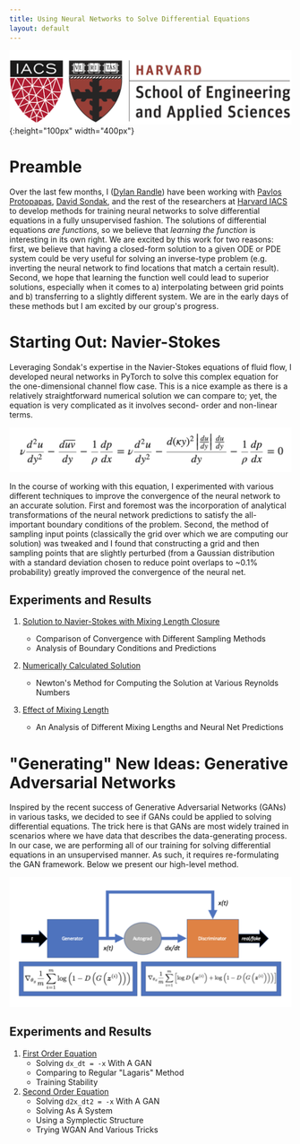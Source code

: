 ```yaml
---
title: Using Neural Networks to Solve Differential Equations
layout: default
---
```


![harvard](pics/SEAS_IACS.png){:height="100px" width="400px"}

# Preamble

Over the last few months, I ([Dylan Randle](https://dylanrandle.github.io/)) have been working with [Pavlos Protopapas](https://iacs.seas.harvard.edu/people/pavlos-protopapas),
[David Sondak](https://www.seas.harvard.edu/directory/dsondak), and the rest of the researchers at [Harvard IACS](https://iacs.seas.harvard.edu/home) to develop methods for
training neural networks to solve differential equations in a fully unsupervised fashion.
The solutions of differential equations *are functions*, so we believe that *learning the function* is
interesting in its own right. We are excited by this work for two reasons: first, we believe that having
a closed-form solution to a given ODE or PDE system could be very useful for solving an inverse-type problem
(e.g. inverting the neural network to find locations that match a certain result). Second, we hope that learning the
function well could lead to superior solutions, especially when it comes to a) interpolating between grid points and
b) transferring to a slightly different system. We are in the early days of these methods but I am excited by our
group's progress.

# Starting Out: Navier-Stokes

Leveraging Sondak's expertise in the Navier-Stokes equations of fluid flow, I developed
neural networks in PyTorch to solve this complex equation for the one-dimensional channel
flow case. This is a nice example as there is a relatively straightforward numerical
solution we can compare to; yet, the equation is very complicated as it involves second-
order and non-linear terms.

![mixing_length_equation](pics/mixing_length_equation.png)

In the course of working with this equation, I experimented with various different techniques
to improve the convergence of the neural network to an accurate solution. First and foremost
was the incorporation of analytical transformations of the neural network predictions to satisfy
the all-important boundary conditions of the problem. Second, the method of sampling input points
(classically the grid over which we are computing our solution) was tweaked and I found that
constructing a grid and then sampling points that are slightly perturbed (from a Gaussian distribution
with a standard deviation chosen to reduce point overlaps to ~0.1% probability) greatly improved
the convergence of the neural net.

## Experiments and Results

1. [Solution to Navier-Stokes with Mixing Length Closure](https://dylanrandle.github.io/ac299_website/Channel_Flow.html)
    - Comparison of Convergence with Different Sampling Methods
    - Analysis of Boundary Conditions and Predictions

2. [Numerically Calculated Solution](https://dylanrandle.github.io/ac299_website/Numerical_Result.html)
    - Newton's Method for Computing the Solution at Various Reynolds Numbers

3. [Effect of Mixing Length](https://dylanrandle.github.io/ac299_website/CV_Kappa.html)
    - An Analysis of Different Mixing Lengths and Neural Net Predictions

# "Generating" New Ideas: Generative Adversarial Networks

Inspired by the recent success of Generative Adversarial Networks (GANs) in various tasks,
we decided to see if GANs could be applied to solving differential equations. The trick here is
that GANs are most widely trained in scenarios where we have data that describes the data-generating process.
In our case, we are performing all of our training for solving differential equations in an
unsupervised manner. As such, it requires re-formulating the GAN framework. Below we present
our high-level method.

![gan_diffeq_diagram](pics/gan_diffeq_diagram.png)

## Experiments and Results

1. [First Order Equation](https://dylanrandle.github.io/ac299_website/GAN.html#baby-equation)
    - Solving `dx_dt = -x` With A GAN
    - Comparing to Regular "Lagaris" Method
    - Training Stability
2. [Second Order Equation](https://dylanrandle.github.io/ac299_website/GAN.html#new-equation-simple-harmonic-oscillator)
    - Solving `d2x_dt2 = -x` With A GAN
    - Solving As A System
    - Using a Symplectic Structure
    - Trying WGAN And Various Tricks
